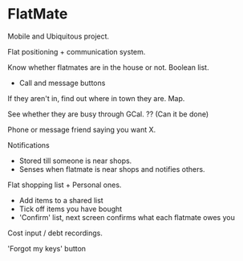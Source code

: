 FlatMate
===================

Mobile and Ubiquitous project.

Flat positioning + communication system. 

Know whether flatmates are in the house or not. Boolean list.
  - Call and message buttons

If they aren't in, find out where in town they are. Map.

See whether they are busy through GCal. ?? (Can it be done)

Phone or message friend saying you want X.

Notifications
  - Stored till someone is near shops.
  - Senses when flatmate is near shops and notifies others.

Flat shopping list + Personal ones.
  - Add items to a shared list
  - Tick off items you have bought
  - 'Confirm' list, next screen confirms what each flatmate owes you

Cost input / debt recordings.

'Forgot my keys' button